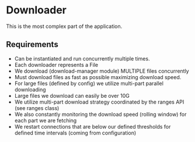 # Downloader
This is the most complex part of the application.

## Requirements
- Can be instantiated and run concurrently multiple times.
- Each downloader represents a File
- We download (download-manager module) MULTIPLE files concurrently
- Must download files as fast as possible maximizing download speed.
- For large files (defined by config) we utilize multi-part parallel downloading
- Large files we download can easily be over 10G
- We utilize multi-part download strategy coordinated by the ranges API (see ranges class)
- We also constantly monitoring the download speed (rolling window) for each part we are fetching
- We restart connections that are below our defined thresholds for defined time intervals (coming from configuration)
